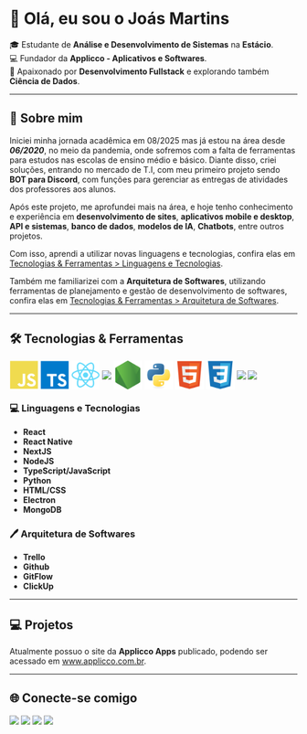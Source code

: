 # 👋 Olá, eu sou o Joás Martins  

🎓 Estudante de **Análise e Desenvolvimento de Sistemas** na **Estácio**.  
💻 Fundador da **Applicco - Aplicativos e Softwares**.  
🚀 Apaixonado por **Desenvolvimento Fullstack** e explorando também **Ciência de Dados**.  

---

## 📖 Sobre mim  

Iniciei minha jornada acadêmica em 08/2025 mas já estou na área desde **_06/2020_**, no meio da pandemia, onde sofremos com a falta de ferramentas para estudos nas escolas de ensino médio e básico. Diante disso, criei soluções, entrando no mercado de T.I, com meu primeiro projeto sendo **BOT para Discord**, com funções para gerenciar as entregas de atividades dos professores aos alunos.

Após este projeto, me aprofundei mais na área, e hoje tenho conhecimento e experiência em **desenvolvimento de sites**, **aplicativos mobile e desktop**, **API e sistemas**, **banco de dados**, **modelos de IA**, **Chatbots**, entre outros projetos.

Com isso, aprendi a utilizar novas linguagens e tecnologias, confira elas em [Tecnologias & Ferramentas > Linguagens e Tecnologias](#-linguagens-e-tecnologias).

Também me familiarizei com a **Arquitetura de Softwares**, utilizando ferramentas de planejamento e gestão de desenvolvimento de softwares, confira elas em [Tecnologias & Ferramentas > Arquitetura de Softwares](#%EF%B8%8F-arquitetura-de-softwares).

---

## 🛠️ Tecnologias & Ferramentas  

<div>
  <img align="center" height="50" src="https://raw.githubusercontent.com/devicons/devicon/master/icons/javascript/javascript-plain.svg"/>
  <img align="center" height="50" src="https://raw.githubusercontent.com/devicons/devicon/master/icons/typescript/typescript-original.svg"/>
  <img align="center" height="50" src="https://raw.githubusercontent.com/devicons/devicon/master/icons/react/react-original.svg"/>
  <img align="center" height="50" src="https://cdn.jsdelivr.net/gh/devicons/devicon/icons/nextjs/nextjs-original.svg"/>
  <img align="center" height="50" src="https://raw.githubusercontent.com/devicons/devicon/master/icons/nodejs/nodejs-original.svg"/>
  <img align="center" height="50" src="https://raw.githubusercontent.com/devicons/devicon/master/icons/python/python-original.svg"/>
  <img align="center" height="50" src="https://raw.githubusercontent.com/devicons/devicon/master/icons/html5/html5-original.svg"/>
  <img align="center" height="50" src="https://raw.githubusercontent.com/devicons/devicon/master/icons/css3/css3-original.svg"/>
  <img align="center" height="50" src="https://cdn.jsdelivr.net/gh/devicons/devicon/icons/electron/electron-original.svg"/>
  <img align="center" height="50" src="https://cdn.jsdelivr.net/gh/devicons/devicon/icons/mongodb/mongodb-plain-wordmark.svg"/>
</div>  

### 💻 Linguagens e Tecnologias
- **React**
- **React Native**
- **NextJS**
- **NodeJS**
- **TypeScript/JavaScript**
- **Python**
- **HTML/CSS**
- **Electron**
- **MongoDB**

### 🖊️ Arquitetura de Softwares
- **Trello**
- **Github**
- **GitFlow**
- **ClickUp**

---

## 💻 Projetos

Atualmente possuo o site da **Applicco Apps** publicado, podendo ser acessado em www.applicco.com.br.

---

## 🌐 Conecte-se comigo  

<div>
  <a href="mailto:joasmcarmo@gmail.com" target="_blank"><img src="https://img.shields.io/badge/Gmail-D14836?style=for-the-badge&logo=gmail&logoColor=white"/></a>
  <a href="https://github.com/JoasMartins" target="_blank"><img src="https://img.shields.io/badge/GitHub-100000?style=for-the-badge&logo=github&logoColor=white"/></a>
  <a href="https://instagram.com/joas_mc_" target="_blank"><img src="https://img.shields.io/badge/Instagram-E4405F?style=for-the-badge&logo=instagram&logoColor=white"/></a>
  <a href="https://www.applicco.com.br" target="_blank"><img src="https://img.shields.io/badge/Website-073ACE?style=for-the-badge&logo=google-chrome&logoColor=white"/></a>
</div>  

